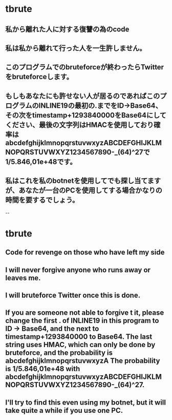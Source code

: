 # tbrute
## 私から離れた人に対する復讐の為のcode
## 私は私から離れて行った人を一生許しません。
## このプログラムでのbruteforceが終わったらTwitterをbruteforceします。
## もしもあなたにも許せない人が居るのであればこのプログラムのINLINE19の最初の.までをID→Base64、その次をtimestamp+1293840000をBase64にしてください、最後の文字列はHMACを使用しており確率はabcdefghijklmnopqrstuvwxyzABCDEFGHIJKLMNOPQRSTUVWXYZ1234567890-_(64)^27で1/5.846,01e+48です。
## 私はこれを私のbotnetを使用してでも探し当てますが、あなたが一台のPCを使用してする場合かなりの時間を要するでしょう。
--
# tbrute 
## Code for revenge on those who have left my side
## I will never forgive anyone who runs away or leaves me.
## I will bruteforce Twitter once this is done.
## If you are someone not able to forgive t it, please change the first . of INLINE19 in this program to ID -> Base64, and the next to timestamp+1293840000 to Base64. The last string uses HMAC, which can only be done by bruteforce, and the probability is abcdefghijklmnopqrstuvwxyzA The probability is 1/5.846,01e+48 with abcdefghijklmnopqrstuvwxyzABCDEFGHIJKLMNOPQRSTUVWXYZ1234567890-_(64)^27.
## I'll try to find this even using my botnet, but it will take quite a while if you use one PC.
